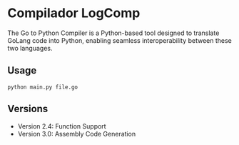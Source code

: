 # Compilador LogComp

The Go to Python Compiler is a Python-based tool designed to translate GoLang code into Python, enabling seamless interoperability between these two languages.

## Usage
```
python main.py file.go
```

## Versions
- Version 2.4: Function Support
- Version 3.0: Assembly Code Generation

